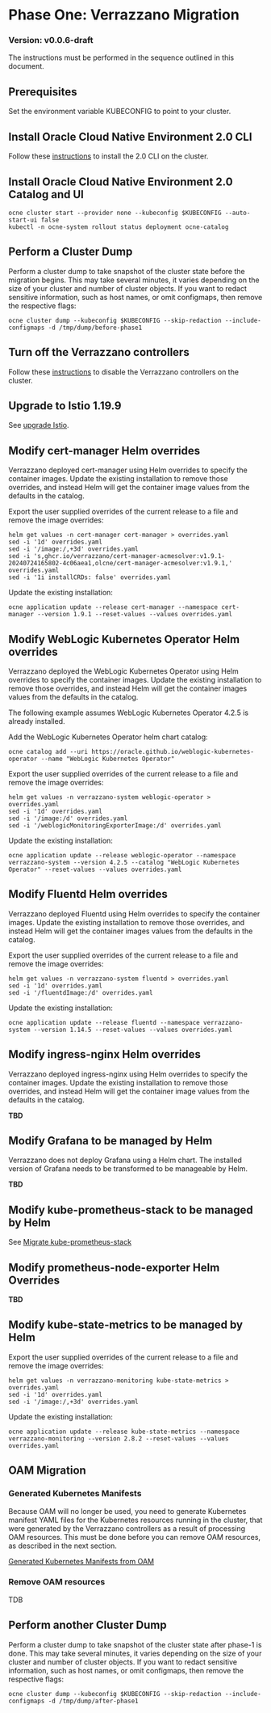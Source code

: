 # Phase One: Verrazzano Migration

### Version: v0.0.6-draft

The instructions must be performed in the sequence outlined in this document.

## Prerequisites
Set the environment variable KUBECONFIG to point to your cluster.

## Install Oracle Cloud Native Environment 2.0 CLI

Follow these [instructions](https://docs.oracle.com/en/operating-systems/olcne/2.0/cli/ocne_install_task.html#ocne_install) to install the 2.0 CLI on the cluster.

## Install Oracle Cloud Native Environment 2.0 Catalog and UI

```text
ocne cluster start --provider none --kubeconfig $KUBECONFIG --auto-start-ui false
kubectl -n ocne-system rollout status deployment ocne-catalog
```
## Perform a Cluster Dump

Perform a cluster dump to take snapshot of the cluster state before the migration begins.
This may take several minutes, it varies depending on the size of your cluster and number of cluster objects.
If you want to redact sensitive information, such as host names, or omit configmaps, then remove the
respective flags:

```text
ocne cluster dump --kubeconfig $KUBECONFIG --skip-redaction --include-configmaps -d /tmp/dump/before-phase1
```

## Turn off the Verrazzano controllers

Follow these [instructions](./disable-verrazzano.md) to disable the Verrazzano controllers on the cluster.

## Upgrade to Istio 1.19.9

See [upgrade Istio](./upgrade-istio.md).

## Modify cert-manager Helm overrides

Verrazzano deployed cert-manager using Helm overrides to specify the container images.
Update the existing installation to remove those overrides,
and instead Helm will get the container image values from the defaults in the catalog.

Export the user supplied overrides of the current release to a file and remove the image overrides:
```text
helm get values -n cert-manager cert-manager > overrides.yaml
sed -i '1d' overrides.yaml
sed -i '/image:/,+3d' overrides.yaml
sed -i 's,ghcr.io/verrazzano/cert-manager-acmesolver:v1.9.1-20240724165802-4c06aea1,olcne/cert-manager-acmesolver:v1.9.1,' overrides.yaml
sed -i '1i installCRDs: false' overrides.yaml
```

Update the existing installation:
```text
ocne application update --release cert-manager --namespace cert-manager --version 1.9.1 --reset-values --values overrides.yaml
```

## Modify WebLogic Kubernetes Operator Helm overrides

Verrazzano deployed the WebLogic Kubernetes Operator using Helm overrides to specify the container images. Update the existing installation to remove those overrides, and instead Helm will get the container images values from the defaults in the catalog.

The following example assumes WebLogic Kubernetes Operator 4.2.5 is already installed.

Add the WebLogic Kubernetes Operator helm chart catalog:
```text
ocne catalog add --uri https://oracle.github.io/weblogic-kubernetes-operator --name "WebLogic Kubernetes Operator"
```

Export the user supplied overrides of the current release to a file and remove the image overrides:
```text
helm get values -n verrazzano-system weblogic-operator > overrides.yaml
sed -i '1d' overrides.yaml
sed -i '/image:/d' overrides.yaml
sed -i '/weblogicMonitoringExporterImage:/d' overrides.yaml
```

Update the existing installation:
```text
ocne application update --release weblogic-operator --namespace verrazzano-system --version 4.2.5 --catalog "WebLogic Kubernetes Operator" --reset-values --values overrides.yaml
```

## Modify Fluentd Helm overrides

Verrazzano deployed Fluentd using Helm overrides to specify the container images. Update the existing installation to remove those overrides, and instead Helm will get the container images values from the defaults in the catalog.

Export the user supplied overrides of the current release to a file and remove the image overrides:
```text
helm get values -n verrazzano-system fluentd > overrides.yaml
sed -i '1d' overrides.yaml
sed -i '/fluentdImage:/d' overrides.yaml
```

Update the existing installation:
```text
ocne application update --release fluentd --namespace verrazzano-system --version 1.14.5 --reset-values --values overrides.yaml
```

## Modify ingress-nginx Helm overrides

Verrazzano deployed ingress-nginx using Helm overrides to specify the container images.
Update the existing installation to remove those overrides, 
and instead Helm will get the container image values from the defaults in the catalog.

**TBD**

## Modify Grafana to be managed by Helm

Verrazzano does not deploy Grafana using a Helm chart.
The installed version of Grafana needs to be transformed to be manageable by Helm.

**TBD**

## Modify kube-prometheus-stack to be managed by Helm

See [Migrate kube-prometheus-stack](./kube-prometheus-stack.md)

## Modify prometheus-node-exporter Helm Overrides

**TBD**

## Modify kube-state-metrics to be managed by Helm

Export the user supplied overrides of the current release to a file and remove the image overrides:
```text
helm get values -n verrazzano-monitoring kube-state-metrics > overrides.yaml
sed -i '1d' overrides.yaml
sed -i '/image:/,+3d' overrides.yaml
```

Update the existing installation:
```text
ocne application update --release kube-state-metrics --namespace verrazzano-monitoring --version 2.8.2 --reset-values --values overrides.yaml
```

## OAM Migration

### Generated Kubernetes Manifests
Because OAM will no longer be used, you need to generate Kubernetes manifest YAML files for
the Kubernetes resources running in the cluster, that were generated by the Verrazzano controllers 
as a result of processing OAM resources. This must be done before you can remove OAM resources, as described in the next section.

[Generated Kubernetes Manifests from OAM](./oam-to-kubernetes.md)

### Remove OAM resources
TDB

## Perform another Cluster Dump

Perform a cluster dump to take snapshot of the cluster state after phase-1 is done.
This may take several minutes, it varies depending on the size of your cluster and number of cluster objects.
If you want to redact sensitive information, such as host names, or omit configmaps, then remove the
respective flags:

```text
ocne cluster dump --kubeconfig $KUBECONFIG --skip-redaction --include-configmaps -d /tmp/dump/after-phase1
```
